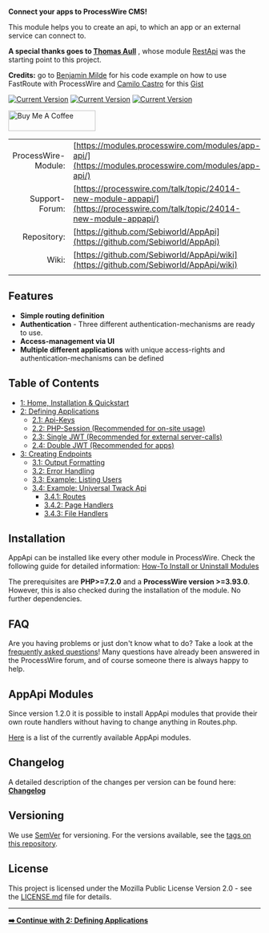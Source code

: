 **Connect your apps to ProcessWire CMS!**

This module helps you to create an api, to which an app or an external service can connect to.

**A special thanks goes to [Thomas Aull](https://github.com/thomasaull)** , whose module [RestApi](https://modules.processwire.com/modules/rest-api/) was the starting point to this project.

**Credits:** go to [Benjamin Milde](https://github.com/LostKobrakai) for his code example on how to use FastRoute with ProcessWire and [Camilo Castro](https://gist.github.com/clsource) for this [Gist](https://gist.github.com/clsource/dc7be74afcbfc5fe752c)

[![Current Version](https://img.shields.io/github/v/tag/Sebiworld/AppApi?label=Current%20Version)](https://img.shields.io/github/v/tag/Sebiworld/AppApi?label=Current%20Version) [![Current Version](https://img.shields.io/github/issues-closed-raw/Sebiworld/AppApi?color=%2356d364)](https://img.shields.io/github/issues-closed-raw/Sebiworld/AppApi?color=%2356d364) [![Current Version](https://img.shields.io/github/issues-raw/Sebiworld/AppApi)](https://img.shields.io/github/issues-raw/Sebiworld/AppApi)

<a href="https://www.buymeacoffee.com/Sebi.dev" target="_blank"><img src="https://cdn.buymeacoffee.com/buttons/default-orange.png" alt="Buy Me A Coffee" height="41" width="174"></a>

| | |
| ------------------: | -------------------------------------------------------------------------- |
| ProcessWire-Module: | [https://modules.processwire.com/modules/app-api/](https://modules.processwire.com/modules/app-api/)                                                                    |
|      Support-Forum: | [https://processwire.com/talk/topic/24014-new-module-appapi/](https://processwire.com/talk/topic/24014-new-module-appapi/)                                                                      |
|         Repository: | [https://github.com/Sebiworld/AppApi](https://github.com/Sebiworld/AppApi) |
| Wiki: | [https://github.com/Sebiworld/AppApi/wiki](https://github.com/Sebiworld/AppApi/wiki) |
| | |

<a name="features"></a>

## Features

- **Simple routing definition**
- **Authentication** - Three different authentication-mechanisms are ready to use.
- **Access-management via UI**
- **Multiple different applications** with unique access-rights and authentication-mechanisms can be defined

## Table of Contents

- [1: Home, Installation & Quickstart](https://github.com/Sebiworld/AppApi/wiki)
- [2: Defining Applications](https://github.com/Sebiworld/AppApi/wiki/2.0:-Defining-Applications)
  - [2.1: Api-Keys](https://github.com/Sebiworld/AppApi/wiki/2.1:-Api-Keys)
  - [2.2: PHP-Session (Recommended for on-site usage)](https://github.com/Sebiworld/AppApi/wiki/2.2:-PHP-Session)
  - [2.3: Single JWT (Recommended for external server-calls)](https://github.com/Sebiworld/AppApi/wiki/2.3:-Single-JWT)
  - [2.4: Double JWT (Recommended for apps)](https://github.com/Sebiworld/AppApi/wiki/2.4:-Double-JWT)
- [3: Creating Endpoints](https://github.com/Sebiworld/AppApi/wiki/3.0:-Creating-Endpoints)
  - [3.1: Output Formatting](https://github.com/Sebiworld/AppApi/wiki/3.1:-Output-Formatting)
  - [3.2: Error Handling](https://github.com/Sebiworld/AppApi/wiki/3.2:-Error-Handling)
  - [3.3: Example: Listing Users](https://github.com/Sebiworld/AppApi/wiki/3.3:-Example:-Listing-Users)
  - [3.4: Example: Universal Twack Api](https://github.com/Sebiworld/AppApi/wiki/3.4:-Example:-Universal-Twack-Api)
    - [3.4.1: Routes](https://github.com/Sebiworld/AppApi/wiki/3.4:-Example:-Universal-Twack-Api#example2-routes)
    - [3.4.2: Page Handlers](https://github.com/Sebiworld/AppApi/wiki/3.4:-Example:-Universal-Twack-Api#example2-page-handlers)
    - [3.4.3: File Handlers](https://github.com/Sebiworld/AppApi/wiki/3.4:-Example:-Universal-Twack-Api#example2-file-handlers)

<a name="installation"></a>

## Installation

AppApi can be installed like every other module in ProcessWire. Check the following guide for detailed information: [How-To Install or Uninstall Modules](http://modules.processwire.com/install-uninstall/)

The prerequisites are **PHP>=7.2.0** and a **ProcessWire version >=3.93.0**. However, this is also checked during the installation of the module. No further dependencies.

<a name="faq"></a>

## FAQ

Are you having problems or just don't know what to do? Take a look at the [frequently asked questions](https://github.com/Sebiworld/AppApi/wiki/FAQ)! Many questions have already been answered in the ProcessWire forum, and of course someone there is always happy to help.

<a name="app-api-modules"></a>

## AppApi Modules

Since version 1.2.0 it is possible to install AppApi modules that provide their own route handlers without having to change anything in Routes.php.

[Here](https://github.com/Sebiworld/AppApi/wiki/4.0:-AppApi-Modules) is a list of the currently available AppApi modules.

<a name="changelog"></a>

## Changelog

A detailed description of the changes per version can be found here: [**Changelog**](https://github.com/Sebiworld/AppApi/wiki/Changelog)

<a name="versioning"></a>

## Versioning

We use [SemVer](http://semver.org/) for versioning. For the versions available, see the [tags on this repository](https://github.com/Sebiworld/AppApi/tags).

<a name="license"></a>

## License

This project is licensed under the Mozilla Public License Version 2.0 - see the [LICENSE.md](LICENSE.md) file for details.

***


[**:arrow_right: Continue with 2: Defining Applications**](https://github.com/Sebiworld/AppApi/wiki/2.0:-Defining-Applications)
